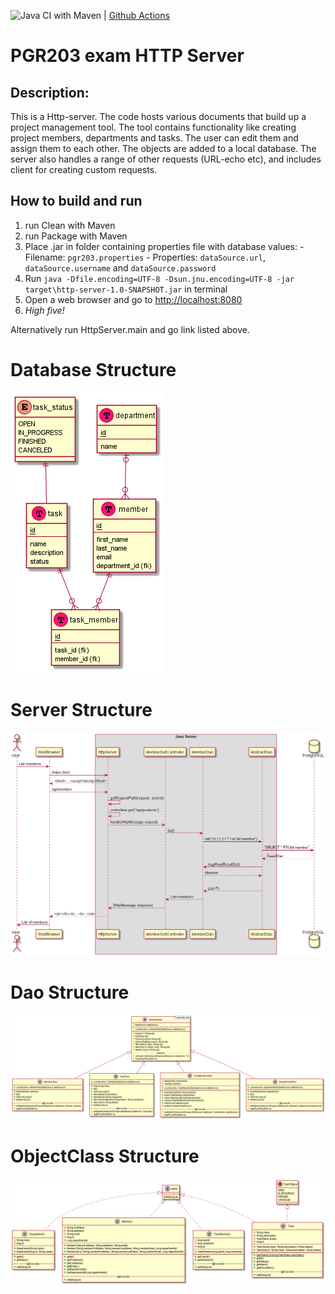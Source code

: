 ![Java CI with Maven](https://github.com/kristiania/pgr203eksamen-97krihop/workflows/Java%20CI%20with%20Maven/badge.svg?branch=main) | [Github Actions](https://github.com/kristiania/pgr203eksamen-97krihop/actions)

# PGR203 exam HTTP Server 
## Description:
This is a Http-server. The code hosts various documents that build up a project management tool. The tool contains functionality like creating project members, departments and tasks. The user can edit them and assign them to each other. The objects are added to a local database. The server also handles a range of other requests (URL-echo etc), and includes client for creating custom requests.

## How to build and run

1. run Clean with Maven
2. run Package with Maven
3. Place .jar in folder containing properties file with database values:
    	- Filename: `pgr203.properties`
    	- Properties: `dataSource.url`, `dataSource.username` and `dataSource.password` 
4. Run `java -Dfile.encoding=UTF-8 -Dsun.jnu.encoding=UTF-8 -jar target\http-server-1.0-SNAPSHOT.jar` in terminal
5. Open a web browser and go to [http://localhost:8080](http://localhost:8080)
6. *High five!*

Alternatively run HttpServer.main and go link listed above.

Database Structure
==
![database Structure](docs/database_structure.png)

Server Structure
==
![Server Structure](docs/server_structure.png)

Dao Structure
==
![Dao Structure](docs/dao_structure.png)

ObjectClass Structure
==
![ObjectClass Structure](docs/member_structure.png)
